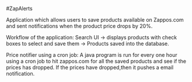 #ZapAlerts

Application which allows users to save products available on Zappos.com and sent notifications when the product price drops by 20%.

Workflow of the application:
Search UI -> displays products with check boxes to select and save them -> Products saved into the database.

Price notifier using a cron job:
A java program is run for every one hour using a cron job to hit zappos.com for all the saved products and see if the prices has dropped. If the prices have dropped,then it pushes a email notification.
